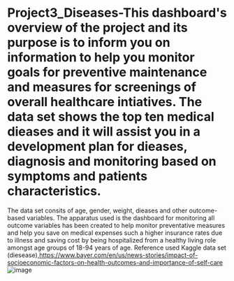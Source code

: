 # Project3_Diseases-This dashboard's overview of the project and its purpose is to inform you on information to help you monitor  goals for preventive maintenance and  measures for screenings of overall healthcare intiatives. The data set shows the top ten medical dieases and it will assist you  in a development plan for dieases, diagnosis and monitoring based on symptoms and patients characteristics.
The data set consits of age, gender, weight, dieases and other outcome-based variables. 
The apparatus used is the dashboard for monitoring all outcome variables has been created to help monitor preventative measures and help you save on medical expenses such a higher insurance rates due to illness and saving cost by being hospitalized from a healthy living role amongst age groups of 18-94 years of age. 
Reference used Kaggle data set (diesease),https://www.bayer.com/en/us/news-stories/impact-of-socioeconomic-factors-on-health-outcomes-and-importance-of-self-care
![image](https://github.com/user-attachments/assets/7888a30f-eaf1-43e7-9936-9469ece212eb)
